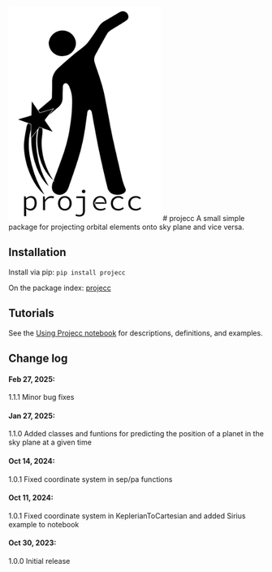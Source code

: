 <img src="projecc/logo/black-transp.png" alt="logo" width="300"/>
# projecc
A small simple package for projecting orbital elements onto sky plane and vice versa.

## Installation

Install via pip:
<code>pip install projecc</code>

On the package index: <a href="https://pypi.org/project/projecc/">projecc</a>


## Tutorials

See the <a href="https://github.com/logan-pearce/projecc/blob/main/projecc/UsingProjecc.ipynb">Using Projecc notebook</a> for descriptions, definitions, and examples.

## Change log

#### Feb 27, 2025:
1.1.1 Minor bug fixes

#### Jan 27, 2025:
1.1.0 Added classes and funtions for predicting the position of a planet in the sky plane at a given time

#### Oct 14, 2024:
1.0.1 Fixed coordinate system in sep/pa functions

#### Oct 11, 2024:
1.0.1 Fixed coordinate system in KeplerianToCartesian and added Sirius example to notebook

#### Oct 30, 2023:
1.0.0 Initial release
